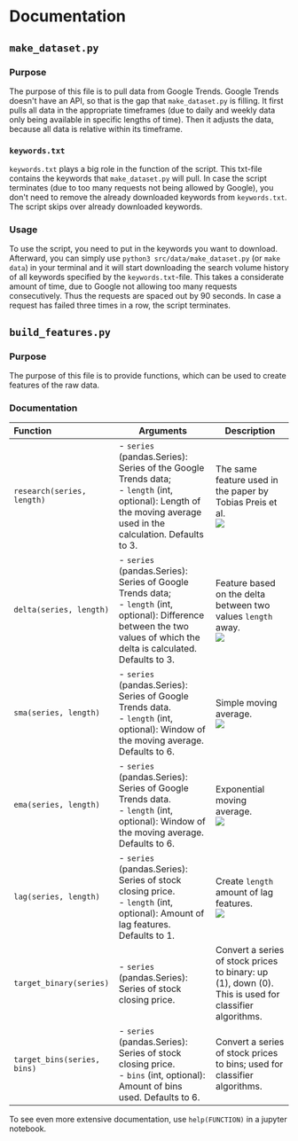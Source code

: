 # Documentation

## `make_dataset.py`

### Purpose

The purpose of this file is to pull data from Google Trends. Google Trends doesn't have an API, so that is the gap that `make_dataset.py` is filling. It first pulls all data in the appropriate timeframes (due to daily and weekly data only being available in specific lengths of time). Then it adjusts the data, because all data is relative within its timeframe.

### `keywords.txt`

`keywords.txt` plays a big role in the function of the script. This txt-file contains the keywords that `make_dataset.py` will pull. In case the script terminates (due to too many requests not being allowed by Google), you don't need to remove the already downloaded keywords from `keywords.txt`. The script skips over already downloaded keywords.

### Usage

To use the script, you need to put in the keywords you want to download. Afterward, you can simply use `python3 src/data/make_dataset.py` (or `make data`) in your terminal and it will start downloading the search volume history of all keywords specified by the `keywords.txt`-file. This takes a considerate amount of time, due to Google not allowing too many requests consecutively. Thus the requests are spaced out by 90 seconds. In case a request has failed three times in a row, the script terminates. 

## `build_features.py`

### Purpose

The purpose of this file is to provide functions, which can be used to create features of the raw data.

### Documentation

| Function | Arguments | Description |
| :-- | --- | --- |
| `research(series, length)` | - `series` (pandas.Series): Series of the Google Trends data; <br> - `length` (int, optional): Length of the moving average used in the calculation. Defaults to 3. | The same feature used in the paper by Tobias Preis et al. <br> <img src="https://render.githubusercontent.com/render/math?math=Research_t = n_t - \frac{n_{t-1} %2B n_{t-2} %2B \cdots %2B n_{t-length}}{length}"> |
| `delta(series, length)` | - `series` (pandas.Series): Series of Google Trends data; <br> - `length` (int, optional): Difference between the two values of which the delta is calculated. Defaults to 3. | Feature based on the delta between two values `length` away. <br> <img src="https://render.githubusercontent.com/render/math?math=Delta_t = n_t - n_{t-length}"> |
| `sma(series, length)` | - `series` (pandas.Series): Series of Google Trends data. <br> - `length` (int, optional): Window of the moving average. Defaults to 6. | Simple moving average. <br> <img src="https://render.githubusercontent.com/render/math?math=SMA_t = \frac{n_t %2B n_{t-1} %2B \cdots %2B n_{t-length}}{length}"> |
| `ema(series, length)` | - `series` (pandas.Series): Series of Google Trends data. <br> - `length` (int, optional): Window of the moving average. Defaults to 6. | Exponential moving average. <br> <img src="https://render.githubusercontent.com/render/math?math=EMA_t = n_t * \frac{2}{length %2B 1} + EMA(2_{t-1}) * (1 - \frac{2}{length %2B 1})"> |
| `lag(series, length)` | - `series` (pandas.Series): Series of stock closing price. <br> - `length` (int, optional): Amount of lag features. Defaults to 1. | Create `length` amount of lag features. <br> <img src="https://render.githubusercontent.com/render/math?math=lag_t = n_{t-length}"> |
| `target_binary(series)` | - `series` (pandas.Series): Series of stock closing price. | Convert a series of stock prices to binary: up (1), down (0). This is used for classifier algorithms. |
| `target_bins(series, bins)` | - `series` (pandas.Series): Series of stock closing price. <br> - `bins` (int, optional): Amount of bins used. Defaults to 6. | Convert a series of stock prices to bins; used for classifier algorithms. |

To see even more extensive documentation, use `help(FUNCTION)` in a jupyter notebook.
